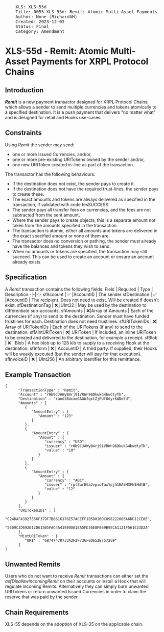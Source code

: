 <pre>
    XLS: XLS-55d
    Title: 0055 XLS-55d: Remit: Atomic Multi-Asset Payments for  XRPL Protocol Chains
    Author: None (RichardAH)
    Created: 2023-12-03
    Status: Final
    Category: Amendment
</pre>

# XLS-55d - Remit: Atomic Multi-Asset Payments for XRPL Protocol Chains

## Introduction

**_Remit_** is a new payment transactor designed for XRPL Protocol Chains, which allows a sender to send multiple currencies and tokens atomically to a specified destination. It is a push payment that delivers "no matter what" and is designed for retail and Hooks use-cases.

## Constraints

Using _Remit_ the sender may send:

- one or more Issued Currencies, and/or,
- one or more pre-existing URITokens owned by the sender and/or,
- one new URIToken created in-line as part of the transaction.

The transactor has the following behaviours:

- If the destination does not exist, the sender pays to create it.
- If the destination does not have the required trust-lines, the sender pays to create these.
- The exact amounts and tokens are always delivered as specified in the transaction, if validated with code tesSUCCESS.
- The sender pays all transfer fees on currencies, and the fees are not subtracted from the sent amount.
- Where the sender pays to create objects, this is a separate amount not taken from the amounts specified in the transaction.
- The transaction is atomic, either all amounts and tokens are delivered in the exact specified amount or none of them are.
- The transactor does no conversion or pathing, the sender must already have the balances and tokens they wish to send.
- When no amounts or tokens are specified, the transaction may still succeed. This can be used to create an account or ensure an account already exists.

## Specification

A _Remit_ transaction contains the following fields:
Field | Required | Type | Description
-|-|-|-
sfAccount | ✅ |AccountID | The sender
sfDestination | ✅ |AccountID | The recipient. Does not need to exist. Will be created if doesn't exist.
sfDestinationTag | ❌ |UInt32 | May be used by the destination to differentiate sub-accounts.
sfAmounts | ❌|Array of Amounts | Each of the currencies (if any) to send to the destination. Sender must have funded trustlines for each. Destination does not need trustlines.
sfURITokenIDs | ❌| Array of URITokenIDs | Each of the URITokens (if any) to send to the destination.
sfMintURIToken | ❌| URIToken | If included, an inline URIToken to be created and delivered to the destination, for example a receipt.
sfBlob | ❌ | Blob | A hex blob up to 128 kib to supply to a receiving Hook at the destination.
sfInform | ❌ | AccountID | A third party. If supplied, their Hooks will be weakly executed (but the sender will pay for that execution).
sfInvoiceID | ❌ | UInt256 | An arbitrary identifier for this remittance.

## Example Transaction

```
{
      "TransactionType" : "Remit",
      "Account" : "rHb9CJAWyB4rj91VRWn96DkukG4bwdtyTh",
      "Destination" : "raod38dcxe6AGWfqxtZjPUfUdyrkWDe7d",
      "Amounts" : [
         {
            "AmountEntry" : {
               "Amount" : "123"
            }
         },
         {
            "AmountEntry" : {
               "Amount" : {
                  "currency" : "USD",
                  "issuer" : "rHb9CJAWyB4rj91VRWn96DkukG4bwdtyTh",
                  "value" : "10"
               }
            }
         },
         {
            "AmountEntry" : {
               "Amount" : {
                  "currency" : "ABC",
                  "issuer" : "rpfZurEGaJvpioTaxYpjh1EAtMXFN1HdtB",
                  "value" : "12"
               }
            }
         }
      ],
      "URITokenIDs" : [
         "C24DAF43927556F379F7B8616176E57ACEFF1B5D016DC896222603A6DD11CE05",
         "5E69C2D692E12D615B5FAC4A41989DA1EA5FD36E8F869B9ECA1121F561E33D2A"
      ],
      "MintURIToken" : {
         "URI" : "68747470733A2F2F736F6D652E757269"
      }
}
```

## Unwanted Remits

Users who do not want to receive _Remit_ transactions can either set the _asfDisallowIncomingRemit_ on their accounts or install a Hook that will regulate incoming Remits. Alternatively they can simply burn unwanted URITokens or return unwanted Issued Currencies in order to claim the reserve that was paid by the sender.

## Chain Requirements

XLS-55 depends on the adoption of XLS-35 on the applicable chain.
